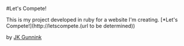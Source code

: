 #Let's Compete!

This is my project developed in ruby for a website I'm creating.
[*Let's Compete!](http://letscompete.(url to be determined))

by [JK Gunnink](http://twitter.com/jgunnink)
